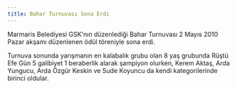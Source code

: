 ```yaml
---
title: Bahar Turnuvası Sona Erdi
---
```


Marmaris Belediyesi GSK'nın düzenlediği Bahar Turnuvası 2 Mayıs 2010 Pazar akşamı düzenlenen ödül töreniyle sona erdi.

Turnuva sonunda yarışmanın en kalabalık grubu olan 8 yaş grubunda Rüştü Efe Gün 5 galibiyet 1 beraberlik alarak şampiyon olurken, Kerem Aktaş, Arda Yungucu, Arda Özgür Keskin ve Sude Koyuncu da kendi kategorilerinde birinci oldular.
